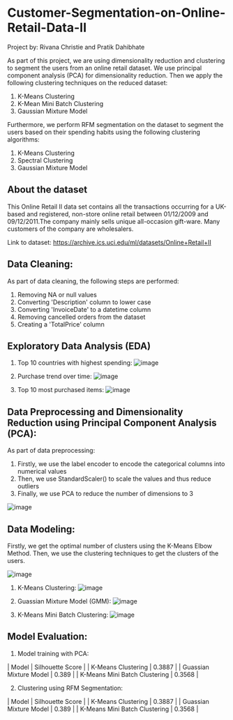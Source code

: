 # Customer-Segmentation-on-Online-Retail-Data-II

Project by: Rivana Christie and Pratik Dahibhate

As part of this project, we are using dimensionality reduction and clustering to segment the users from an online retail dataset. We use principal component analysis (PCA) for dimensionality reduction. Then we apply the following clustering techniques on the reduced dataset:

1. K-Means Clustering
2. K-Mean Mini Batch Clustering
3. Gaussian Mixture Model

Furthermore, we perform RFM segmentation on the dataset to segment the users based on their spending habits using the following clustering algorithms:

1. K-Means Clustering
2. Spectral Clustering
3. Gaussian Mixture Model

## About the dataset
This Online Retail II data set contains all the transactions occurring for a UK-based and registered, non-store online retail between 01/12/2009 and 09/12/2011.The company mainly sells unique all-occasion gift-ware. Many customers of the company are wholesalers.

Link to dataset: https://archive.ics.uci.edu/ml/datasets/Online+Retail+II

## Data Cleaning:
As part of data cleaning, the following steps are performed:

1. Removing NA or null values
2. Converting 'Description' column to lower case
3. Converting 'InvoiceDate' to a datetime column
4. Removing cancelled orders from the dataset
5. Creating a 'TotalPrice' column

## Exploratory Data Analysis (EDA)
1. Top 10 countries with highest spending:
![image](https://github.com/rivanachristie/Customer-Segmentation-on-Online-Retail-Data-II/assets/98617715/c45940a7-d25c-4c4a-bf11-450e743feccc)

2. Purchase trend over time:
![image](https://github.com/rivanachristie/Customer-Segmentation-on-Online-Retail-Data-II/assets/98617715/0c2fa99d-3cbd-4906-af8e-4be2235c9222)

3. Top 10 most purchased items:
![image](https://github.com/rivanachristie/Customer-Segmentation-on-Online-Retail-Data-II/assets/98617715/cc661250-7c09-4940-b3f8-8642a185d077)

## Data Preprocessing and Dimensionality Reduction using Principal Component Analysis (PCA):
As part of data preprocessing:

1. Firstly, we use the label encoder to encode the categorical columns into numerical values
2. Then, we use StandardScaler() to scale the values and thus reduce outliers
3. Finally, we use PCA to reduce the number of dimensions to 3

![image](https://github.com/rivanachristie/Customer-Segmentation-on-Online-Retail-Data-II/assets/98617715/ce43d747-424f-4398-8e6d-6ab93b6bf8ad)

## Data Modeling:
Firstly, we get the optimal number of clusters using the K-Means Elbow Method. Then, we use the clustering techniques to get the clusters of the users.

![image](https://github.com/rivanachristie/Customer-Segmentation-on-Online-Retail-Data-II/assets/98617715/2c2c990c-5cf8-4da0-b7d8-61baf387eb77)

1. K-Means Clustering:
![image](https://github.com/rivanachristie/Customer-Segmentation-on-Online-Retail-Data-II/assets/98617715/7e5acce3-4683-4f2e-a1de-966e38e73bd8)

2. Guassian Mixture Model (GMM):
![image](https://github.com/rivanachristie/Customer-Segmentation-on-Online-Retail-Data-II/assets/98617715/2ebd284e-aace-4236-a1a9-7ee40306571a)

3. K-Means Mini Batch Clustering:
![image](https://github.com/rivanachristie/Customer-Segmentation-on-Online-Retail-Data-II/assets/98617715/afd30f17-5067-4462-ac67-2dc1bf25b4de)

## Model Evaluation:

1. Model training with PCA:

| Model | Silhouette Score |
| K-Means Clustering | 0.3887 |
| Guassian Mixture Model | 0.389 |
| K-Means Mini Batch Clustering | 0.3568 |

2. Clustering using RFM Segmentation:

| Model | Silhouette Score |
| K-Means Clustering | 0.3887 |
| Guassian Mixture Model | 0.389 |
| K-Means Mini Batch Clustering | 0.3568 |







